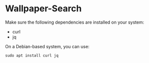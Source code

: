 # Wallpaper-Search

Make sure the following dependencies are installed on your system:

- curl
- jq

On a Debian-based system, you can use:

    sudo apt install curl jq
